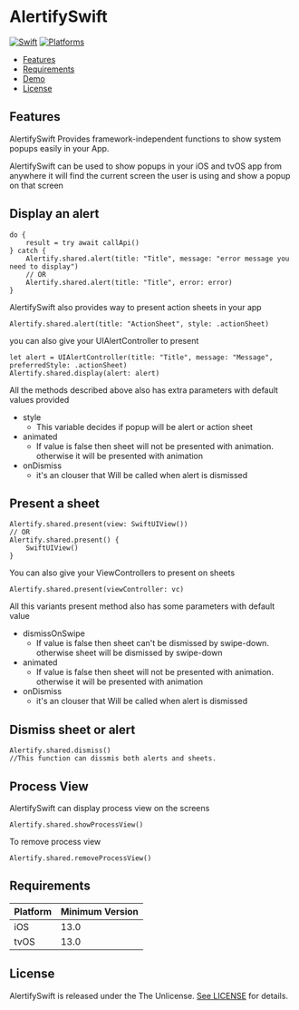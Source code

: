 # AlertifySwift
[![Swift](https://img.shields.io/badge/Swift-5.5-orange?style=flat-square)](https://img.shields.io/badge/Swift-5.7_5.8_5.9-Orange?style=flat-square)
[![Platforms](https://img.shields.io/badge/Platforms-iOS_tvOS-yellowgreen?style=flat-square)](https://img.shields.io/badge/Platforms-macOS_iOS_tvOS_watchOS_vision_OS_Linux_Windows_Android-Green?style=flat-square)

- [Features](#features)
- [Requirements](#requirements)
- [Demo](https://github.com/manthan127/AlertifyDemo)
- [License](#license)


## Features
AlertifySwift Provides framework-independent functions to show system popups easily in your App.

AlertifySwift can be used to show popups in your iOS and tvOS app from anywhere it will find the current screen the user is using and show a popup on that screen

## Display an alert
```
do {
    result = try await callApi()
} catch {
    Alertify.shared.alert(title: "Title", message: "error message you need to display")
    // OR
    Alertify.shared.alert(title: "Title", error: error)
}
```
AlertifySwift also provides way to present action sheets in your app
```
Alertify.shared.alert(title: "ActionSheet", style: .actionSheet)
```
you can also give your UIAlertController to present
```
let alert = UIAlertController(title: "Title", message: "Message", preferredStyle: .actionSheet)
Alertify.shared.display(alert: alert)
```
All the methods described above also has extra parameters with default values provided
- style
    - This variable decides if popup will be alert or action sheet
- animated
    - If value is false then sheet will not be presented with animation. otherwise it will be presented with animation
- onDismiss
    - it's an clouser that Will be called when alert is dismissed

## Present a sheet
```
Alertify.shared.present(view: SwiftUIView())
// OR
Alertify.shared.present() {
    SwiftUIView()
}
```
You can also give your ViewControllers to present on sheets
```
Alertify.shared.present(viewController: vc)
```
All this variants present method also has some parameters with default value
- dismissOnSwipe
    - If value is false then sheet can't be dismissed by swipe-down. otherwise sheet will be dismissed by swipe-down
- animated
    - If value is false then sheet will not be presented with animation. otherwise it will be presented with animation
- onDismiss
    - it's an clouser that Will be called when alert is dismissed

## Dismiss sheet or alert 
```
Alertify.shared.dismiss()
//This function can dissmis both alerts and sheets.
```

## Process View
AlertifySwift can display process view on the screens
```
Alertify.shared.showProcessView()
```
To remove process view
```
Alertify.shared.removeProcessView()
```

## Requirements
| Platform | Minimum Version |
| -------- | --------------- |
| iOS      | 13.0            |
| tvOS     | 13.0            | 


## License

AlertifySwift is released under the The Unlicense. [See LICENSE](https://github.com/manthan127/AlertifySwift/blob/main/LICENSE) for details.
